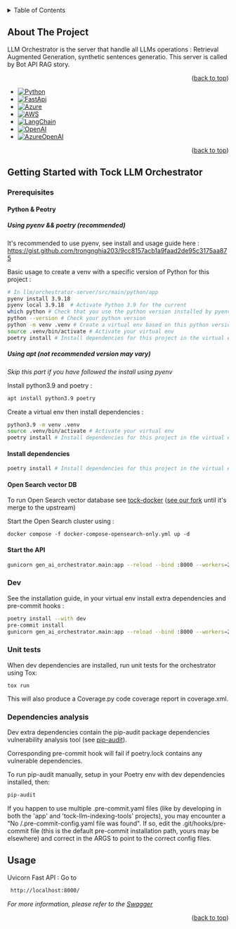 <a name="readme-top"></a>

<!-- TABLE OF CONTENTS -->
<details>
  <summary>Table of Contents</summary>
  <ol>
    <li>
      <a href="#about-the-project">About The Project</a>
      <ul>
        <li><a href="#built-with">Built With</a></li>
      </ul>
    </li>
    <li>
      <a href="#getting-started">Getting Started</a>
      <ul>
        <li><a href="#prerequisites">Prerequisites</a></li>
        <li><a href="#installation">Installation</a></li>
      </ul>
    </li>
    <li><a href="#usage">Usage</a></li>
  </ol>
</details>



<!-- ABOUT THE PROJECT -->
## About The Project

LLM Orchestrator is the server that handle all LLMs operations : Retrieval Augmented Generation, synthetic sentences generatio. This server is called by Bot API RAG story.

<p align="right">(<a href="#readme-top">back to top</a>)</p>


* [![Python][Python]][Python-url]
* [![FastApi][FastApi]][FastApi-url]
* [![Azure][Azure]][Azure-url]
* [![AWS][AWS]][AWS-url]
* [![LangChain][LangChain]][LangChain-url]
* [![OpenAI][OpenAI]][OpenAI-url]
* [![AzureOpenAI][AzureOpenAI]][AzureOpenAI-url]

<p align="right">(<a href="#readme-top">back to top</a>)</p>


<!-- GETTING STARTED -->
## Getting Started with Tock LLM Orchestrator

### Prerequisites

#### Python & Peotry

##### Using pyenv && poetry (recommended)
  It's recommended to use pyenv, see install and usage guide here :
  https://gist.github.com/trongnghia203/9cc8157acb1a9faad2de95c3175aa875

  Basic usage to create a venv with a specific version of Python for this project :
```sh
# In llm/orchestrator-server/src/main/python/app
pyenv install 3.9.18
pyenv local 3.9.18  # Activate Python 3.9 for the current
which python # Check that you use the python version installed by pyenv
python --version # Check your python version
python -m venv .venv # Create a virtual env based on this python version
source .venv/bin/activate # Activate your virtual env
poetry install # Install dependencies for this project in the virtual env
```

##### Using apt (not recommended version may vary)

*Skip this part if you have followed the install using pyenv*

Install python3.9 and poetry :
  ```sh
  apt install python3.9 poetry
  ```

Create a virtual env then install dependencies :
```bash
python3.9 -m venv .venv
source .venv/bin/activate # Activate your virtual env
poetry install # Install dependencies for this project in the virtual env
```

#### Install dependencies

```bash
poetry install # Install dependencies for this project in the virtual env
```

#### Open Search vector DB

To run Open Search vector database see [tock-docker](https://github.com/theopenconversationkit/tock-docker)
([see our fork](https://github.com/CreditMutuelArkea/tock-docker/blob/feature/rag/develop/docker-compose-opensearch-only.yml) until it's merge to the upstream)

Start the Open Search cluster using :
```
docker compose -f docker-compose-opensearch-only.yml up -d
```

#### Start the API

```bash
gunicorn gen_ai_orchestrator.main:app --reload --bind :8000 --workers=2 --worker-class=uvicorn.workers.UvicornWorker --log-config=./src/gen_ai_orchestrator/configurations/logging/config.ini
```

### Dev

See the installation guide, in your virtual env install extra dependencies and pre-commit hooks :
```bash
poetry install --with dev
pre-commit install
gunicorn gen_ai_orchestrator.main:app --reload --bind :8000 --workers=2 --worker-class=uvicorn.workers.UvicornWorker --log-config=./src/gen_ai_orchestrator/configurations/logging/config.ini
```

### Unit tests

When dev dependencies are installed, run unit tests for the orchestrator using Tox:
```
tox run
```
This will also produce a Coverage.py code coverage report in coverage.xml.

### Dependencies analysis

Dev extra dependencies contain the pip-audit package dependencies vulnerability analysis tool (see [pip-audit](https://pypi.org/project/pip-audit)).

Corresponding pre-commit hook will fail if poetry.lock contains any vulnerable dependencies.

To run pip-audit manually, setup in your Poetry env with dev dependencies installed, then:
```bash
pip-audit
```

If you happen to use multiple .pre-commit.yaml files (like by developing in both the 'app' and 'tock-llm-indexing-tools' projects), you may encounter a "No <some path>/.pre-commit-config.yaml file was found".
If so, edit the .git/hooks/pre-commit file (this is the default pre-commit installation path, yours may be elsewhere) and correct <some path> in the ARGS to point to the correct config files.

<!-- USAGE EXAMPLES -->
## Usage

Uvicorn Fast API : Go to
   ```sh
    http://localhost:8000/
   ```

_For more information, please refer to the [Swagger](http://localhost:8000/docs)_

<p align="right">(<a href="#readme-top">back to top</a>)</p>


<!-- MARKDOWN LINKS & IMAGES -->
[product-screenshot]: images/screenshot.png

[Python]: https://img.shields.io/badge/python-3670A0?style=for-the-badge&logo=python&logoColor=ffdd54
[Python-url]: https://www.langchain.com/
[FastApi]: https://img.shields.io/badge/FastAPI-009688?style=for-the-badge&logo=FastAPI&logoColor=white
[FastApi-url]: https://fastapi.tiangolo.com/
[LangChain]: https://img.shields.io/badge/LangChain-LIB-blue
[LangChain-url]: https://www.langchain.com/
[OpenAI]: https://img.shields.io/badge/OpenAI-LLM-blue
[OpenAI-url]: https://openai.com/
[AzureOpenAI]: https://img.shields.io/badge/AzureOpenAI-LLM-blue
[AzureOpenAI-url]: https://azure.microsoft.com/fr-fr/products/ai-services/openai-service
[OpenSearch]: https://img.shields.io/badge/OpenSearch-AWS-blue
[OpenSearch-url]: https://opensearch.org/
[Azure]: https://img.shields.io/badge/azure-%230072C6.svg?style=for-the-badge&logo=microsoftazure&logoColor=white
[Azure-url]: https://azure.microsoft.com/
[AWS]: https://img.shields.io/badge/AWS-%23FF9900.svg?style=for-the-badge&logo=amazon-aws&logoColor=white
[AWS-url]: https://aws.amazon.com/
